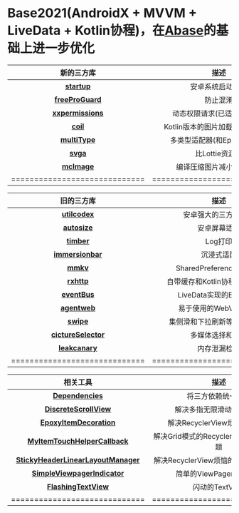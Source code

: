 # Base2021(AndroidX + MVVM + LiveData + Kotlin协程)，在[Abase](https://github.com/caiyoufei/ABase)的基础上进一步优化  

新的三方库|描述  
:---------------------------:|:---------------------------:
**[startup](https://developer.android.google.cn/topic/libraries/app-startup)**|安卓系统启动优化
**[freeProGuard](https://developer.android.google.cn/topic/libraries/app-startup)**|防止混淆
**[xxpermissions](https://github.com/getActivity/XXPermissions)**|动态权限请求(已适配安卓11)
**[coil](https://github.com/coil-kt/coil)**|Kotlin版本的图片加载(目前还有坑)
**[multiType](https://github.com/drakeet/MultiType)**|多类型适配器(和Epoxy比较像)
**[svga](https://github.com/svga/SVGAPlayer-Android/blob/master/readme.zh.md)**|比Lottie资源小  
**[mcImage](https://github.com/smallSohoSolo/McImage/blob/master/README-CN.md)**|编译压缩图片减小APK体积
=============================|=============================

旧的三方库|描述  
:---------------------------:|:---------------------------:
**[utilcodex](https://github.com/Blankj/AndroidUtilCode/blob/master/lib/utilcode/README-CN.md)**|安卓强大的三方工具库
**[autosize](https://github.com/JessYanCoding/AndroidAutoSize)**|安卓屏幕适配
**[timber](https://github.com/JakeWharton/timber)**|Log打印
**[immersionbar](https://github.com/gyf-dev/ImmersionBar)**|沉浸式适配
**[mmkv](https://github.com/Tencent/MMKV)**|SharedPreferences替代品
**[rxhttp](https://github.com/liujingxing/okhttp-RxHttp)**|自带缓存和Kotlin协程的网络请求
**[eventBus](https://github.com/JeremyLiao/LiveEventBus)**|LiveData实现的EventBus
**[agentweb](https://github.com/Justson/AgentWeb)**|易于使用的WebView封装
**[swipe](https://github.com/luckybilly/SmartSwipe)**|集侧滑和下拉刷新等功能为一体
**[cictureSelector](https://github.com/LuckSiege/PictureSelector)**|多媒体选择和预览
**[leakcanary](https://square.github.io/leakcanary/getting_started/)**|内存泄漏检测
=============================|=============================

相关工具|描述  
:---------------------------:|:---------------------------:
**[Dependencies](https://github.com/caiyoufei/Base2021/blob/master/buildSrc/src/main/java/Dependencies.kt)**|将三方依赖统一管理
**[DiscreteScrollView](https://github.com/caiyoufei/Base2021/blob/master/app/src/main/java/com/cc/base2021/widget/discretescrollview/DiscreteScrollView.java)**|解决多指无限滑动Page问题
**[EpoxyItemDecoration](https://github.com/caiyoufei/Base2021/blob/master/app/src/main/java/com/cc/base2021/widget/decoration/EpoxyItemDecoration.kt)**|解决RecyclerView烦恼的分割线
**[MyItemTouchHelperCallback](https://github.com/caiyoufei/Base2021/blob/master/app/src/main/java/com/cc/base2021/widget/drag/MyItemTouchHelperCallback.java)**|解决Grid模式的RecyclerView拖拽排序问题
**[StickyHeaderLinearLayoutManager](https://github.com/caiyoufei/Base2021/blob/master/app/src/main/java/com/cc/base2021/widget/sticky/StickyHeaderLinearLayoutManager.kt)**|解决RecyclerView烦恼的Sticky悬浮效果
**[SimpleViewpagerIndicator](https://github.com/caiyoufei/Base2021/blob/master/app/src/main/java/com/cc/base2021/widget/SimpleViewpagerIndicator.java)**|简单的ViewPager标题适配
**[FlashingTextView](https://github.com/caiyoufei/Base2021/blob/master/app/src/main/java/com/cc/base2021/widget/FlashingTextView.java)**|闪动的TextView  
=============================|=============================
